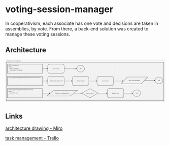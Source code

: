 # voting-session-manager
In cooperativism, each associate has one vote and decisions are taken in assemblies, by vote. From there, a back-end solution was created to manage these voting sessions.

## Architecture
![drawing](https://github.com/MatheusTabares/voting-session-manager/blob/main/architecture-drawing.png)

## Links
[architecture drawing - Miro](https://miro.com/welcomeonboard/dzUwWU5kdWFHQVExRzJ4Y0RjbW43SGIwOUdKTmFtak0zYmxBQkR1d3djOVNUVk8yd1RKSGYzMGJBTzQ0WkJJeHwzMDc0NDU3MzU4MzI0ODkyOTI1fDI=?share_link_id=588941049200)

 [task management - Trello](https://trello.com/invite/b/RheCnLBH/ATTI6681be70a40012cb29f7439d5ec50a14AD257604/voting-session-manager)
